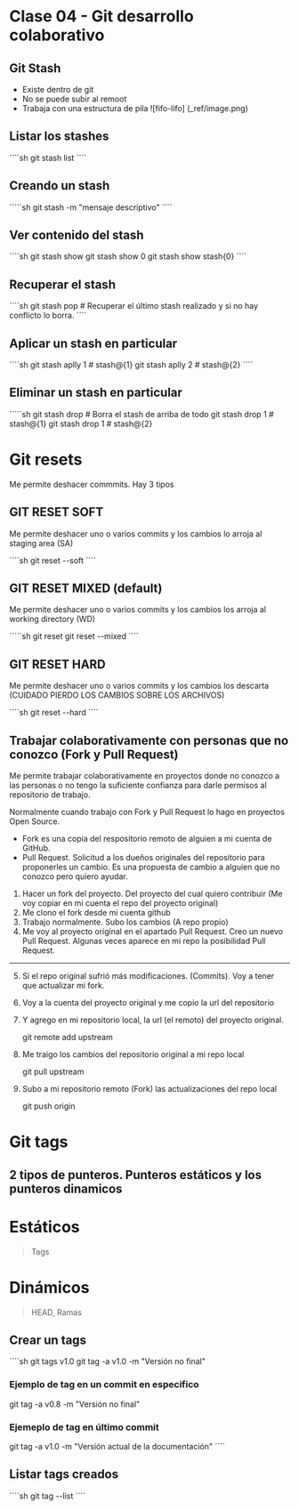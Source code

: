# Clase 04 - Git desarrollo colaborativo

## Git Stash

* Existe dentro de git
* No se puede subir al remoot
* Trabaja con una estructura de pila
![fifo-lifo] (_ref/image.png)

## Listar los stashes
´´´´sh
git stash list
´´´´

## Creando un stash

´´´´´sh
git stash -m "mensaje descriptivo"
´´´´

## Ver contenido del stash

´´´´sh
git stash show <identificador del stash>
git stash show 0
git stash show stash{0}
´´´´

## Recuperar el stash

´´´´sh
git stash pop # Recuperar el último stash realizado y si no hay conflicto lo borra.
´´´´

## Aplicar un stash en particular

´´´´sh
git stash aplly 1 # stash@{1}
git stash aplly 2 # stash@{2}
´´´´

## Eliminar un stash en particular

´´´´´sh
git stash drop # Borra el stash de arriba de todo
git stash drop 1 # stash@{1}
git stash drop 1 # stash@{2}


# Git resets
Me permite deshacer commmits. Hay 3 tipos

## GIT RESET SOFT
Me permite deshacer uno o varios commits y los cambios lo arroja al staging area (SA)

´´´´sh
git reset --soft <hash>
´´´´

## GIT RESET MIXED (default)
Me permite deshacer uno o varios commits y los cambios los arroja al working directory (WD)

´´´´´sh
git reset <hash>
git reset --mixed <hash>
´´´´

## GIT RESET HARD
Me permite deshacer uno o varios commits y los cambios los descarta (CUIDADO PIERDO LOS CAMBIOS SOBRE LOS ARCHIVOS)

´´´´sh
git reset --hard <hash>
´´´´

## Trabajar colaborativamente con personas que no conozco (Fork y Pull Request)

Me permite trabajar colaborativamente en proyectos donde no conozco a las personas o no tengo la suficiente confianza para darle permisos al repositorio de trabajo. 

Normalmente cuando trabajo con Fork y Pull Request lo hago en proyectos Open Source.

* Fork es una copia del respositorio remoto de alguien a mi cuenta de GitHub.
* Pull Request. Solicitud  a los dueños originales del repositorio para proponerles un cambio. Es una propuesta de cambio a alguien que no conozco pero quiero ayudar.

1. Hacer un fork del proyecto. Del proyecto del cual quiero contribuir (Me voy copiar en mi cuenta el repo del proyecto original)
2. Me clono el fork desde mi cuenta github
3. Trabajo normalmente. Subo los cambios (A repo propio)
4. Me voy al proyecto original en el apartado Pull Request. Creo un nuevo Pull Request. Algunas veces aparece en mi repo la posibilidad Pull Request.
---
5. Si el repo original sufrió más modificaciones. (Commits). Voy a tener que actualizar mi fork.
6. Voy a la cuenta del proyecto original y me copio la url del repositorio
7. Y agrego en mi repositorio local, la url (el remoto) del proyecto original.

    git remote add upstream <URL-repositorio-original>

8. Me traigo los cambios del repositorio original a mi repo local

    git pull upstream <rama-que-quiero-actualizar>

9. Subo a mi repositorio remoto (Fork) las actualizaciones del repo local

    git push origin <rama-a-actualizar>

# Git tags

## 2 tipos de punteros. Punteros estáticos y los punteros dinamicos

# Estáticos

> Tags

# Dinámicos

> HEAD, Ramas

## Crear un tags

´´´´sh
git tags v1.0
git tag -a v1.0 -m "Versión no final" <hash>
### Ejemplo de tag en un commit en especifico
git tag -a v0.8 -m "Versión no final" <c616c7d>
### Ejemeplo de tag en último commit
git tag -a v1.0 -m "Versión actual de la documentación"
´´´´

## Listar tags creados

´´´´sh
git tag --list
´´´´